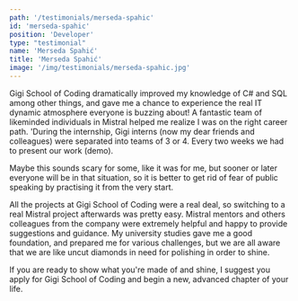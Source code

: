 ```yaml
---
path: '/testimonials/merseda-spahic'
id: 'merseda-spahic'
position: 'Developer'
type: "testimonial"
name: 'Merseda Spahić'
title: 'Merseda Spahić'
image: '/img/testimonials/merseda-spahic.jpg'
---
```


Gigi School of Coding dramatically improved my knowledge of C# and SQL among other things, and gave me a chance to experience the real IT dynamic atmosphere everyone is buzzing about! A fantastic team of likeminded individuals in Mistral helped me realize I was on the right career path.
'During the internship, Gigi interns (now my dear friends and colleagues) were separated into teams of 3 or 4. Every two weeks we had to present our work (demo).

Maybe this sounds scary for some, like it was for me, but sooner or later everyone will be in that situation, so it is better to get rid of fear of public speaking by practising it from the very start.

 All the projects at Gigi School of Coding were a real deal, so switching to a real Mistral project afterwards was pretty easy.
Mistral mentors and others colleagues from the company were extremely helpful and happy to provide suggestions and guidance. My university studies gave me a good foundation, and prepared me for various challenges, but we are all aware that we are like uncut diamonds in need for polishing in order to shine.

If you are ready to show what you're made of and shine, I suggest you apply for Gigi School of Coding and begin a new, advanced chapter of your life.
